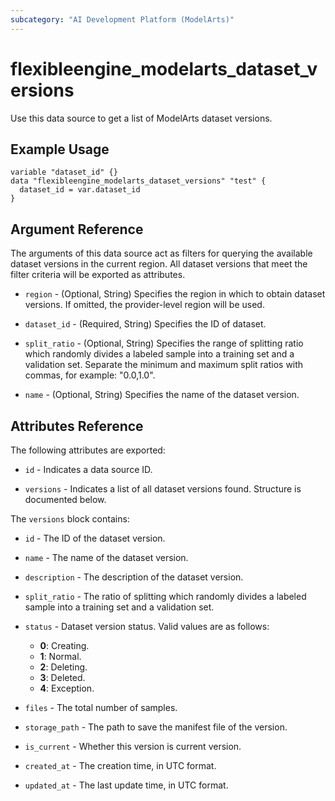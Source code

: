 ```yaml
---
subcategory: "AI Development Platform (ModelArts)"
---
```


# flexibleengine_modelarts_dataset_versions

Use this data source to get a list of ModelArts dataset versions.

## Example Usage

```hcl
variable "dataset_id" {}
data "flexibleengine_modelarts_dataset_versions" "test" {
  dataset_id = var.dataset_id
}
```

## Argument Reference

The arguments of this data source act as filters for querying the available dataset versions in the current region.
All dataset versions that meet the filter criteria will be exported as attributes.

* `region` - (Optional, String) Specifies the region in which to obtain dataset versions. If omitted, the
provider-level region will be used.

* `dataset_id` - (Required, String) Specifies the ID of dataset.

* `split_ratio` - (Optional, String) Specifies the range of splitting ratio which randomly divides a labeled sample
into a training set and a validation set. Separate the minimum and maximum split ratios with commas,
for example: "0.0,1.0".

* `name` - (Optional, String) Specifies the name of the dataset version.

## Attributes Reference

The following attributes are exported:

* `id` - Indicates a data source ID.

* `versions` - Indicates a list of all dataset versions found. Structure is documented below.

The `versions` block contains:

* `id` - The ID of the dataset version.

* `name` - The name of the dataset version.

* `description` - The description of the dataset version.

* `split_ratio` - The ratio of splitting which randomly divides a labeled sample into a training set and
a validation set.

* `status` - Dataset version status. Valid values are as follows:
  + **0**: Creating.
  + **1**: Normal.
  + **2**: Deleting.
  + **3**: Deleted.
  + **4**: Exception.
  
* `files` - The total number of samples.

* `storage_path` - The path to save the manifest file of the version.

* `is_current` - Whether this version is current version.

* `created_at` - The creation time, in UTC format.

* `updated_at` - The last update time, in UTC format.
